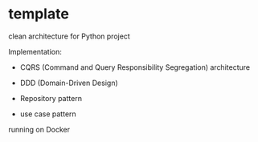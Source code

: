 # template
clean architecture for Python project

Implementation:

* CQRS (Command and Query Responsibility Segregation) architecture
* DDD (Domain-Driven Design)

* Repository pattern
* use case pattern

running on Docker
